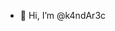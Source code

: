 - 👋 Hi, I’m @k4ndAr3c

<!---
k4ndAr3c/k4ndAr3c is a ✨ special ✨ repository because its `README.md` (this file) appears on your GitHub profile.
You can click the Preview link to take a look at your changes.
--->
